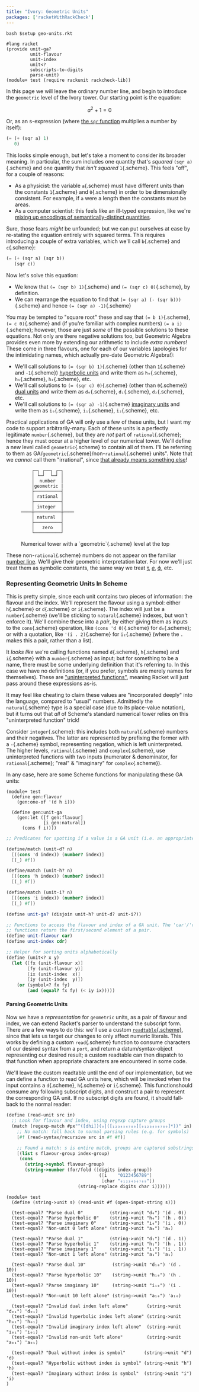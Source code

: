 ```yaml
---
title: "Ivory: Geometric Units"
packages: ['racketWithRackCheck']
---
```


```{pipe="sh"}
bash $setup geo-units.rkt
```

```{pipe="./hide"}
#lang racket
(provide unit-ga?
         unit-flavour
         unit-index
         unit<?
         subscripts-to-digits
         parse-unit)
(module+ test (require rackunit rackcheck-lib))
```

In this page we will leave the ordinary number line, and begin to introduce the
`geometric` level of the Ivory tower. Our starting point is the equation:

$$a^2 + 1 = 0$$

Or, as an s-expression (where [the `sqr`
function](https://docs.racket-lang.org/reference/generic-numbers.html#%28def._%28%28lib._racket%2Fmath..rkt%29._sqr%29%29)
multiplies a number by itself):

```scheme
(= (+ (sqr a) 1)
   0)
```

This looks simple enough, but let's take a moment to consider its broader
meaning. In particular, the sum includes one quantity that's *squared*
`(sqr a)`{.scheme} and one quantity that *isn't squared* `1`{.scheme}. This
feels "off", for a couple of reasons:

 - As a physicist: the variable `a`{.scheme} must have different units than the
   constants `1`{.scheme} and `0`{.scheme} in order to be dimensionally
   consistent. For example, if `a` were a length then the constants must be
   areas.
 - As a computer scientist: this feels like an ill-typed expression, like we're
   [mixing up encodings of semantically-distinct
   quantities](https://wiki.c2.com/?StringlyTyped).

Sure, those fears *might* be unfounded; but we can put ourselves at ease by
re-stating the equation entirely with squared terms. This requires introducing a
couple of extra variables, which we'll call `b`{.scheme} and `c`{.scheme}:

```scheme
(= (+ (sqr a) (sqr b))
   (sqr c))
```

Now let's solve this equation:

 - We know that `(= (sqr b) 1)`{.scheme} and `(= (sqr c) 0)`{.scheme}, by
   definition.
 - We can rearrange the equation to find that `(= (sqr a) (- (sqr b)))`{.scheme}
   and hence `(= (sqr a) -1)`{.scheme}

You may be tempted to "square root" these and say that `(= b 1)`{.scheme},
`(= c 0)`{.scheme} and (if you're familiar with complex numbers)
`(= a i)`{.scheme}; however, those are just *some* of the possible solutions to
these equations. Not only are there negative solutions too, but Geometric
Algebra provides even more by extending our arithmetic to include *extra
numbers*! These come in three flavours, one for each of our variables (apologies
for the intimidating names, which actually pre-date Geometric Algebra!):

 - We'll call solutions to `(= (sqr b) 1)`{.scheme} (other than `1`{.scheme} and
   `-1`{.scheme}) [hyperbolic
   units](https://en.wikipedia.org/wiki/Split-complex_number) and write them as
   `h₀`{.scheme}, `h₁`{.scheme}, `h₂`{.scheme}, etc.
 - We'll call solutions to `(= (sqr c) 0)`{.scheme} (other than `0`{.scheme})
   [dual units](https://en.wikipedia.org/wiki/Dual_numbers) and write them as
   `d₀`{.scheme}, `d₁`{.scheme}, `d₂`{.scheme}, etc.
 - We'll call solutions to `(= (sqr a) -1)`{.scheme} [imaginary
   units](https://en.wikipedia.org/wiki/Imaginary_number) and write them as
   `i₀`{.scheme}, `i₁`{.scheme}, `i₂`{.scheme}, etc.

Practical applications of GA will only use a few of these units, but I want my
code to support arbitrarily-many. Each of these units is a perfectly legitimate
`number`{.scheme}, but they are *not* part of `rational`{.scheme}; hence they
must occur at a higher level of our numerical tower. We'll define a new level
called `geometric`{.scheme} to contain all of them. I'll be referring to them as
GA/`geometric`{.scheme}/non-`rational`{.scheme} units". Note that we *cannot*
call them "irrational", since [that already means something
else](https://en.wikipedia.org/wiki/Irrational_number)!

<figure>

```
    ┌─┐ ┌──┐ ┌─┐
    │ └─┘  └─┘ │
    │  number  │
    │geometric |
    ├──────────┤
    │ rational │
    ├──────────┤
    │ integer  │
────┼──────────┼────
    │ natural  │
    ├──────────┤
    │   zero   │
    └──────────┘
```

 <figcaption>
  Numerical tower with a `geometric`{.scheme} level at the top
 </figcaption>
</figure>

These non-`rational`{.scheme} numbers do not appear on the familiar [number
line](https://en.wikipedia.org/wiki/Number_line). We'll give their geometric
interpretation later. For now we'll just treat them as symbolic constants, the
same way we treat
[τ](https://tauday.com/tau-manifesto),
[𝑒](https://en.wikipedia.org/wiki/E_(mathematical_constant)),
[ϕ](https://en.wikipedia.org/wiki/Golden_ratio), etc.

### Representing Geometric Units In Scheme ###

This is pretty simple, since each unit contains two pieces of information: the
flavour and the index. We'll represent the flavour using a symbol: either
`h`{.scheme} or `d`{.scheme} or `i`{.scheme}. The index will just be a
`number`{.scheme} (we'll be sticking to `natural`{.scheme} indexes, but won't
enforce it). We'll combine these into a *pair*, by either giving them as inputs
to the `cons`{.scheme} operation, like `(cons 'd 0)`{.scheme} for `d₀`{.scheme};
or with a quotation, like `'(i . 2)`{.scheme} for `i₂`{.scheme} (where the `.`
makes this a pair, rather than a list).

It *looks like* we're calling functions named `d`{.scheme}, `h`{.scheme} and
`i`{.scheme} with a `number`{.scheme} as input; but for something to be a name,
there must be some underlying definition that it's referring to. In this case we
have no definitions (or, if you prefer, symbols are merely names for
themselves). These are ["uninterpreted
functions"](https://en.wikipedia.org/wiki/Uninterpreted_function), meaning
Racket will just pass around these expressions as-is.

It may feel like cheating to claim these values are "incorporated deeply" into
the language, compared to "usual" numbers. Admittedly the `natural`{.scheme}
type is a special case (due to its place-value notation), but it turns out that
*all* of Scheme's standard numerical tower relies on this "uninterpreted
function" trick!

Consider `integer`{.scheme}: this includes both `natural`{.scheme} numbers and
their negatives. The latter are represented by prefixing the former with a
`-`{.scheme} symbol, representing negation, which is left uninterpreted. The
higher levels, `rational`{.scheme} and `complex`{.scheme}, use uninterpreted
functions with two inputs (numerator & denominator, for `rational`{.scheme};
"real" & "imaginary" for `complex`{.scheme}).

In any case, here are some Scheme functions for manipulating these GA units:

```{pipe="./hide"}
(module+ test
  (define gen:flavour
    (gen:one-of '(d h i)))

  (define gen:unit-ga
    (gen:let ([f gen:flavour]
              [i gen:natural])
      (cons f i))))
```

```{.scheme pipe="./show"}
;; Predicates for spotting if a value is a GA unit (i.e. an appropriate pair)

(define/match (unit-d? n)
  [((cons 'd index)) (number? index)]
  [(_) #f])

(define/match (unit-h? n)
  [((cons 'h index)) (number? index)]
  [(_) #f])

(define/match (unit-i? n)
  [((cons 'i index)) (number? index)]
  [(_) #f])

(define unit-ga? (disjoin unit-h? unit-d? unit-i?))

;; Functions to access the flavour and index of a GA unit. The 'car'/'cdr'
;; functions return the first/second element of a pair.
(define unit-flavour car)
(define unit-index cdr)

;; Helper for sorting units alphabetically
(define (unit<? x y)
  (let ([fx (unit-flavour x)]
        [fy (unit-flavour y)]
        [ix (unit-index  x)]
        [iy (unit-index  y)])
    (or (symbol<? fx fy)
        (and (equal? fx fy) (< iy ix)))))
```

#### Parsing Geometric Units ####

Now we have a *representation* for `geometric` units, as a pair of flavour and
index, we can extend Racket's parser to understand the subscript form. There are
a few ways to do this: we'll use a custom
[`readtable`{.scheme}](https://docs.racket-lang.org/guide/hash-reader.html#%28part._readtable%29),
since that lets us target our changes to only affect numeric literals. This
works by defining a custom `read`{.scheme} function to consume characters of our
desired syntax from a `port`, and return a datum/syntax-object representing our
desired result; a custom readtable can then dispatch to that function when
appropriate characters are encountered in some code.

We'll leave the custom readtable until the end of our implementation, but we can
define a function to read GA units here, which will be invoked when the input
contains a `d`{.scheme}, `h`{.scheme} or `i`{.scheme}. This functionshould
consume any following subscript digits, and construct a pair to represent the
corresponding GA unit. If no subscript digits are found, it should fall-back to
the normal reader:

```{.scheme pipe="./show"}
(define (read-unit src in)
  ;; Look for flavour and index, using regexp capture groups
  (match (regexp-match #px"^([dhi])(₀|([₁₂₃₄₅₆₇₈₉][₀₁₂₃₄₅₆₇₈₉]*))" in)
    ;; No match: fall back to normal parsing rules (e.g. for symbols)
    [#f (read-syntax/recursive src in #f #f)]

    ;; Found a match: s is entire match, groups are captured substrings
    [(list s flavour-group index-group)
     (cons
       (string->symbol flavour-group)
       (string->number (for/fold ([digits index-group])
                                   ([i    "0123456789"]
                                    [char "₀₁₂₃₄₅₆₇₈₉"])
                           (string-replace digits char i))))])
```

```{pipe="./hide"}
(module+ test
  (define (string->unit s) (read-unit #f (open-input-string s)))

  (test-equal? "Parse dual 0"          (string->unit "d₀") '(d . 0))
  (test-equal? "Parse hyperbolic 0"    (string->unit "h₀") '(h . 0))
  (test-equal? "Parse imaginary 0"     (string->unit "i₀") '(i . 0))
  (test-equal? "Non-unit 0 left alone" (string->unit "a₀") 'a₀)

  (test-equal? "Parse dual 1"          (string->unit "d₁") '(d . 1))
  (test-equal? "Parse hyperbolic 1"    (string->unit "h₁") '(h . 1))
  (test-equal? "Parse imaginary 1"     (string->unit "i₁") '(i . 1))
  (test-equal? "Non-unit 1 left alone" (string->unit "a₁") 'a₁)

  (test-equal? "Parse dual 10"          (string->unit "d₁₀") '(d . 10))
  (test-equal? "Parse hyperbolic 10"    (string->unit "h₁₀") '(h . 10))
  (test-equal? "Parse imaginary 10"     (string->unit "i₁₀") '(i . 10))
  (test-equal? "Non-unit 10 left alone" (string->unit "a₁₀") 'a₁₀)

  (test-equal? "Invalid dual index left alone"       (string->unit "d₀₁") 'd₀₁)
  (test-equal? "Invalid hyperbolic index left alone" (string->unit "h₀₁") 'h₀₁)
  (test-equal? "Invalid imaginary index left alone"  (string->unit "i₀₁") 'i₀₁)
  (test-equal? "Invalid non-unit left alone"         (string->unit "a₀₁") 'a₀₁)

  (test-equal? "Dual without index is symbol"       (string->unit "d") 'd)
  (test-equal? "Hyperbolic without index is symbol" (string->unit "h") 'h)
  (test-equal? "Imaginary without index is symbol"  (string->unit "i") 'i)
)
```
